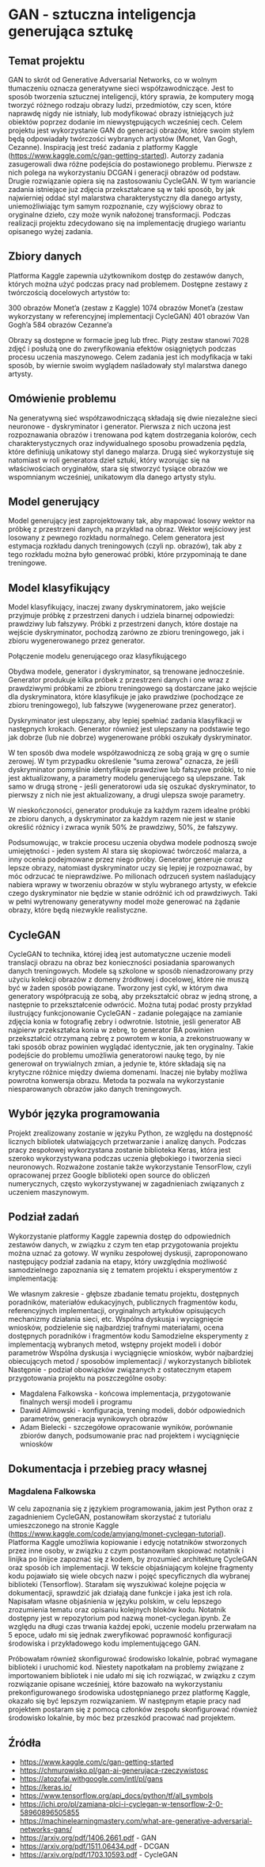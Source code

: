 # GAN - sztuczna inteligencja generująca sztukę

## Temat projektu

GAN to skrót od Generative Adversarial Networks, co w wolnym tłumaczeniu oznacza generatywne sieci współzawodniczące. Jest to sposób tworzenia sztucznej inteligencji, który sprawia, że komputery mogą tworzyć różnego rodzaju obrazy ludzi, przedmiotów, czy scen, które naprawdę nigdy nie istniały, lub modyfikować obrazy istniejących już obiektów poprzez dodanie im niewystępujących wcześniej cech. Celem projektu jest wykorzystanie GAN do generacji obrazów, które swoim stylem będą odpowiadały twórczości wybranych artystów (Monet, Van Gogh, Cezanne). Inspiracją jest treść zadania z platformy Kaggle (https://www.kaggle.com/c/gan-getting-started). Autorzy zadania zasugerowali dwa różne podejścia do postawionego problemu. Pierwsze z nich polega na wykorzystaniu DCGAN i generacji obrazów od podstaw. Drugie rozwiązanie opiera się na zastosowaniu CycleGAN. W tym wariancie zadania istniejące już zdjęcia przekształcane są w taki sposób, by jak najwierniej oddać styl malarstwa charakterystyczny dla danego artysty, uniemożliwiając tym samym rozpoznanie, czy wyjściowy obraz to oryginalne dzieło, czy może wynik nałożonej transformacji. Podczas realizacji projektu zdecydowano się na implementację drugiego wariantu opisanego wyżej zadania.

## Zbiory danych

Platforma Kaggle zapewnia użytkownikom dostęp do zestawów danych, których można użyć podczas pracy nad problemem. Dostępne zestawy z twórczością docelowych artystów to:

300 obrazów Monet’a (zestaw z Kaggle)
1074 obrazów Monet’a (zestaw wykorzystany w referencyjnej implementacji CycleGAN)
401 obrazów Van Gogh’a
584 obrazów Cezanne’a

Obrazy są dostępne w formacie jpeg lub tfrec. Piąty zestaw stanowi 7028 zdjęć i posłużą one do zweryfikowania efektów osiągniętych podczas procesu uczenia maszynowego. Celem zadania jest ich modyfikacja w taki sposób, by wiernie swoim wyglądem naśladowały styl malarstwa danego artysty.

## Omówienie problemu

Na generatywną sieć współzawodniczącą składają się dwie niezależne sieci neuronowe - dyskryminator i generator. Pierwsza z nich uczona jest rozpoznawania obrazów i trenowana pod kątem dostrzegania kolorów, cech charakterystycznych oraz indywidualnego sposobu prowadzenia pędzla, które definiują unikatowy styl danego malarza. Drugą sieć wykorzystuje się natomiast w roli generatora dzieł sztuki, który wzorując się na właściwościach oryginałów, stara się stworzyć tysiące obrazów we wspomnianym wcześniej, unikatowym dla danego artysty stylu.

## Model generujący
Model generujący jest zaprojektowany tak, aby mapować losowy wektor na próbkę z przestrzeni danych, na przykład na obraz. Wektor wejściowy jest losowany z pewnego rozkładu normalnego. Celem generatora jest estymacja rozkładu danych treningowych (czyli np. obrazów), tak aby z tego rozkładu można było generować próbki, które przypominają te dane treningowe. 

## Model klasyfikujący

Model klasyfikujący, inaczej zwany dyskryminatorem, jako wejście przyjmuje próbkę z przestrzeni danych i udziela binarnej odpowiedzi: prawdziwy lub fałszywy. Próbki z przestrzeni danych, które dostaje na wejście dyskryminator, pochodzą zarówno ze zbioru treningowego, jak i zbioru wygenerowanego przez generator.

Połączenie modelu generującego oraz klasyfikującego 

Obydwa modele, generator i dyskryminator, są trenowane jednocześnie. Generator produkuje kilka próbek z przestrzeni danych i one wraz z prawdziwymi próbkami ze zbioru treningowego są dostarczane jako wejście dla dyskryminatora, które klasyfikuje je jako prawdziwe (pochodzące ze zbioru treningowego), lub fałszywe (wygenerowane przez generator). 

Dyskryminator jest ulepszany, aby lepiej spełniać zadania klasyfikacji w następnych krokach. Generator również jest ulepszany na podstawie tego jak dobrze (lub nie dobrze) wygenerowane próbki oszukały dyskryminator. 

W ten sposób dwa modele współzawodniczą ze sobą grają w grę o sumie zerowej. W tym przypadku określenie “suma zerowa” oznacza, że jeśli dyskryminator pomyślnie identyfikuje prawdziwe lub fałszywe próbki, to nie jest aktualizowany, a parametry modelu generującego są ulepszane. Tak samo w drugą stronę - jeśli generatorowi uda się oszukać dyskryminator, to pierwszy z nich nie jest aktualizowany, a drugi ulepsza swoje parametry.

W nieskończoności, generator produkuje za każdym razem idealne próbki ze zbioru danych, a dyskryminator za każdym razem nie jest w stanie określić różnicy i zwraca wynik 50% że prawdziwy, 50%, że fałszywy. 


Podsumowując, w trakcie procesu uczenia obydwa modele podnoszą swoje umiejętności - jeden system AI stara się skopiować twórczość malarza, a inny ocenia podejmowane przez niego próby. Generator generuje coraz lepsze obrazy, natomiast dyskryminator uczy się lepiej je rozpoznawać, by móc odrzucać te nieprawdziwe. Po milionach odrzuceń system naśladujący nabiera wprawy w tworzeniu obrazów w stylu wybranego artysty, w efekcie czego dyskryminator nie będzie w stanie odróżnić ich od prawdziwych. Taki w pełni wytrenowany generatywny model może generować na żądanie obrazy, które będą niezwykle realistyczne.

## CycleGAN

CycleGAN to technika, której ideą jest automatyczne uczenie modeli translacji obrazu na obraz bez konieczności posiadania sparowanych danych treningowych. Modele są szkolone w sposób nienadzorowany przy użyciu kolekcji obrazów z domeny źródłowej i docelowej, które nie muszą być w żaden sposób powiązane. Tworzony jest cykl, w którym dwa generatory współpracują ze sobą, aby przekształcić obraz w jedną stronę, a następnie to przekształcenie odwrócić. Można tutaj podać prosty przykład ilustrujący funkcjonowanie CycleGAN - zadanie polegające na zamianie zdjęcia konia w fotografię zebry i odwrotnie. Istotnie, jeśli generator AB najpierw przekształca konia w zebrę, to generator BA powinien przekształcić otrzymaną zebrę z powrotem w konia, a zrekonstruowany w taki sposób obraz powinien wyglądać identycznie, jak ten oryginalny. Takie podejście do problemu umożliwia generatorowi naukę tego, by nie generował on trywialnych zmian, a jedynie te, które składają się na krytyczne różnice między dwiema domenami. Inaczej nie byłaby możliwa powrotna konwersja obrazu. Metoda ta pozwala na wykorzystanie niesparowanych obrazów jako danych treningowych.

## Wybór języka programowania

Projekt zrealizowany zostanie w języku Python, ze względu na dostępność licznych bibliotek ułatwiających przetwarzanie i analizę danych. Podczas pracy zespołowej wykorzystana zostanie biblioteka Keras, która jest szeroko wykorzystywana podczas uczenia głębokiego i tworzenia sieci neuronowych. Rozważone zostanie także wykorzystanie TensorFlow, czyli opracowanej przez Google biblioteki open source do obliczeń numerycznych, często wykorzystywanej w zagadnieniach związanych z uczeniem maszynowym.

## Podział zadań

Wykorzystanie platformy Kaggle zapewnia dostęp do odpowiednich zestawów danych, w związku z czym ten etap przygotowania projektu można uznać za gotowy. W wyniku zespołowej dyskusji, zaproponowano następujący podział zadania na etapy, który uwzględnia możliwość samodzielnego zapoznania się z tematem projektu i eksperymentów z implementacją:

We własnym zakresie - głębsze zbadanie tematu projektu, dostępnych poradników, materiałów edukacyjnych, publicznych fragmentów kodu, referencyjnych implementacji, oryginalnych artykułów opisujących mechanizmy działania sieci, etc.
Wspólna dyskusja i wyciągnięcie wniosków, podzielenie się najbardziej trafnymi materiałami, ocena dostępnych poradników i fragmentów kodu
Samodzielne eksperymenty z implementacją wybranych metod, wstępny projekt modeli i dobór parametrów
Wspólna dyskusja i  wyciągnięcie wniosków, wybór najbardziej obiecujących metod / sposobów implementacji / wykorzystanych bibliotek
Następnie - podział obowiązków związanych z ostatecznym etapem przygotowania projektu na poszczególne osoby:
- Magdalena Falkowska - końcowa implementacja, przygotowanie finalnych wersji modeli i programu
- Dawid Alimowski - konfiguracja, trening modeli, dobór odpowiednich parametrów, generacja wynikowych obrazów
- Adam Bielecki - szczegółowe opracowanie wyników, porównanie zbiorów danych, podsumowanie prac nad projektem i wyciągnięcie wniosków

## Dokumentacja i przebieg pracy własnej

### Magdalena Falkowska

W celu zapoznania się z językiem programowania, jakim jest Python oraz z zagadnieniem CycleGAN, postanowiłam skorzystać z tutorialu umieszczonego na stronie Kaggle (https://www.kaggle.com/code/amyjang/monet-cyclegan-tutorial). Platforma Kaggle umożliwia kopiowanie i edycję notatników stworzonych przez inne osoby, w związku z czym postanowiłam skopiować notatnik i linijka po linijce zapoznać się z kodem, by zrozumieć architekturę CycleGAN oraz sposób ich implementacji. W tekście objaśniającym kolejne fragmenty kodu pojawiało się wiele obcych nazw i pojęć specyficznych dla wybranej biblioteki (Tensorflow). Starałam się wyszukiwać kolejne pojęcia w dokumentacji, sprawdzić jak działają dane funkcje i jaka jest ich rola. Napisałam własne objaśnienia w języku polskim, w celu lepszego zrozumienia tematu oraz opisaniu kolejnych bloków kodu. Notatnik dostępny jest w repozytorium pod nazwą monet-cyclegan.ipynb. Ze względu na długi czas trwania każdej epoki, uczenie modelu przerwałam na 5 epoce, udało mi się jednak zweryfikować poprawność konfiguracji środowiska i przykładowego kodu implementującego GAN. 

Próbowałam również skonfigurować środowisko lokalnie, pobrać wymagane biblioteki i uruchomić kod. Niestety napotkałam na problemy związane z importowaniem bibliotek i nie udało mi się ich rozwiązać, w związku z czym rozwiązanie opisane wcześniej, które bazowało na wykorzystaniu prekonfigurowanego środowiska udostępnianego przez platformę Kaggle, okazało się być lepszym rozwiązaniem. W następnym etapie pracy nad projektem postaram się z pomocą członków zespołu skonfigurować również środowisko lokalnie, by móc bez przeszkód pracować nad projektem.

## Źródła

- https://www.kaggle.com/c/gan-getting-started
- https://chmurowisko.pl/gan-ai-generujaca-rzeczywistosc
- https://atozofai.withgoogle.com/intl/pl/gans
- https://keras.io/
- https://www.tensorflow.org/api_docs/python/tf/all_symbols
- https://ichi.pro/pl/zamiana-plci-i-cyclegan-w-tensorflow-2-0-58960896505855
- https://machinelearningmastery.com/what-are-generative-adversarial-networks-gans/
- https://arxiv.org/pdf/1406.2661.pdf - GAN
- https://arxiv.org/pdf/1511.06434.pdf - DCGAN
- https://arxiv.org/pdf/1703.10593.pdf - CycleGAN

